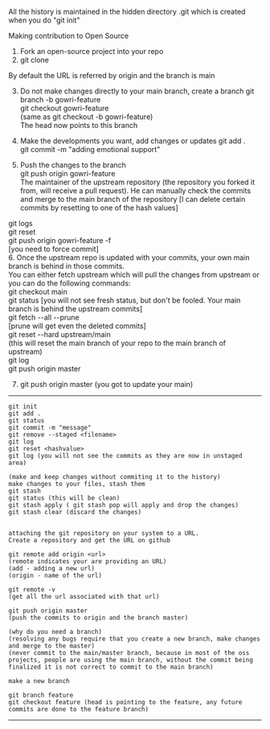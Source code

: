 All the history is maintained in the hidden directory .git which is created when you do "git init"

Making contribution to Open Source
1. Fork an open-source project into your repo 
2. git clone <url>
  
  By default the URL is referred by origin and the branch is main
  
3. Do not make changes directly to your main branch, create a branch
  git branch -b gowri-feature    
  git checkout gowri-feature     
  (same as git checkout -b gowri-feature)    
  The head now points to this branch
  
4. Make the developments you want, add changes or updates
  git add .    
  git commit -m "adding emotional support"  
  
5. Push the changes to the branch    
  git push origin gowri-feature    
The maintainer of the upstream repository (the repository you forked it from, will receive a pull request). He can manually check the commits and merge to the main branch of the repository
[I can delete certain commits by resetting to one of the hash values]
  
  git logs    
  git reset <hashvalue>    
  git push origin gowri-feature -f    
  [you need to force commit]    
6. Once the upstream repo is updated with your commits, your own main branch is behind in those commits.    
  You can either fetch upstream which will pull the changes from upstream or you can do the following commands:    
  git checkout main     
  git status [you will not see fresh status, but don't be fooled. Your main branch is behind the upstream commits]    
  git fetch --all --prune    
  [prune will get even the deleted commits]    
  git reset --hard upstream/main    
  (this will reset the main branch of your repo to the main branch of upstream)    
  git log    
  git push origin master    
  
7. git push origin master (you got to update your main)
  -------------------------------
  ```
git init 	
git add .
git status
git commit -m "message"
git remove --staged <filename>
git log
git reset <hashvalue>
git log (you will not see the commits as they are now in unstaged area)

(make and keep changes without commiting it to the history)
make changes to your files, stash them
git stash
git status (this will be clean)
git stash apply ( git stash pop will apply and drop the changes)
git stash clear (discard the changes)


attaching the git repository on your system to a URL.
Create a repository and get the URL on github

git remote add origin <url>
(remote indicates your are providing an URL)
(add - adding a new url)
(origin - name of the url)

git remote -v 
(get all the url associated with that url)

git push origin master
(push the commits to origin and the branch master)

(why do you need a branch)
(resolving any bugs require that you create a new branch, make changes and merge to the master)
(never commit to the main/master branch, because in most of the oss projects, people are using the main branch, without the commit being finalized it is not correct to commit to the main branch)

make a new branch

git branch feature
git checkout feature (head is pointing to the feature, any future commits are done to the feature branch)
  ```
  --------------------------------
  

